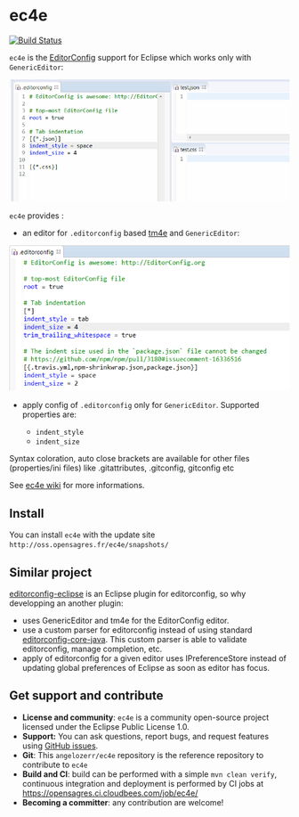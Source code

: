 # ec4e

[![Build Status](https://secure.travis-ci.org/angelozerr/ec4e.png)](http://travis-ci.org/angelozerr/ec4e)

`ec4e` is the [EditorConfig](http://editorconfig.org/) support for Eclipse which works only with `GenericEditor`:

 ![Editor Config](screenshots/EditorConfigDemo.gif)

`ec4e` provides :

 * an editor for `.editorconfig` based [tm4e](https://github.com/eclipse/tm4e/) and `GenericEditor`:
 
 ![Editor Config](screenshots/EditorConfigSyntaxColor.png)
 
 * apply config of `.editorconfig` only for `GenericEditor`. Supported properties are:
 
   * `indent_style` 
   * `indent_size`

Syntax coloration, auto close brackets are available for other files (properties/ini files) like .gitattributes, .gitconfig, gitconfig etc

See [ec4e wiki](https://github.com/angelozerr/ec4e/wiki) for more informations.

## Install

You can install `ec4e` with the update site `http://oss.opensagres.fr/ec4e/snapshots/`

## Similar project

[editorconfig-eclipse](https://github.com/ncjones/editorconfig-eclipse) is an Eclipse plugin for editorconfig, so why developping an another plugin:

 * uses GenericEditor and tm4e for the EditorConfig editor.
 * use a custom parser for editorconfig instead of using standard [editorconfig-core-java](https://github.com/editorconfig/editorconfig-core-java/). This custom parser is able to validate editorconfig, manage completion, etc.
 * apply of editorconfig for a given editor uses IPreferenceStore instead of updating global preferences of Eclipse as soon as editor has focus.
 
## Get support and contribute

* **License and community**: `ec4e` is a community open-source project licensed under the Eclipse Public License 1.0.
* **Support:** You can ask questions, report bugs, and request features using [GitHub issues](http://github.com/angelozerr/ec4e/issues).
* **Git**: This `angelozerr/ec4e` repository is the reference repository to contribute to `ec4e`
* **Build and CI**: build can be performed with a simple `mvn clean verify`, continuous integration and deployment is performed by CI jobs at https://opensagres.ci.cloudbees.com/job/ec4e/
* **Becoming a committer**: any contribution are welcome!